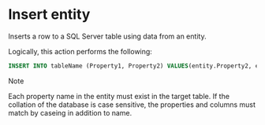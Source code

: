 # Insert entity

Inserts a row to a SQL Server table using data from an entity.  

Logically, this action performs the following:

```sql
INSERT INTO tableName (Property1, Property2) VALUES(entity.Property2, enity.Property2)
```

> [!NOTE]
> Each property name in the entity must exist in the target table. If the collation of the database is case sensitive, the properties and columns must match by caseing in addition to name.
